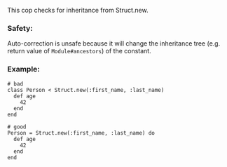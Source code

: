 This cop checks for inheritance from Struct.new.

### Safety:

Auto-correction is unsafe because it will change the inheritance
tree (e.g. return value of `Module#ancestors`) of the constant.

### Example:
    # bad
    class Person < Struct.new(:first_name, :last_name)
      def age
        42
      end
    end

    # good
    Person = Struct.new(:first_name, :last_name) do
      def age
        42
      end
    end